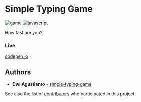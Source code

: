 # Simple Typing Game

[![game](https://img.shields.io/badge/%20-game-blueviolet.svg)]()
[![javascript](https://img.shields.io/badge/%20-javascript-yellow.svg)]()

How fast are you?

### Live

[codepen.io](https://codepen.io/agusid/pen/LMzKwa)


## Authors

* **Dwi Agustianto** - [simple-typing-game](https://github.com/agusID/simple-typing-game)

See also the list of [contributors](https://github.com/agusID/simple-typing-game) who participated in this project.